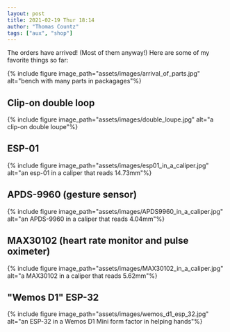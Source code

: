```yaml
---
layout: post
title: 2021-02-19 Thur 18:14
author: "Thomas Countz"
tags: ["aux", "shop"]
---
```


The orders have arrived! (Most of them anyway!)
Here are some of my favorite things so far:

{% include figure image_path="assets/images/arrival_of_parts.jpg" alt="bench with many parts in packagages"%}

## Clip-on double loop
{% include figure image_path="assets/images/double_loupe.jpg" alt="a clip-on double loupe"%}

## ESP-01
{% include figure image_path="assets/images/esp01_in_a_caliper.jpg" alt="an esp-01 in a caliper that reads 14.73mm"%}

## APDS-9960 (gesture sensor)
{% include figure image_path="assets/images/APDS9960_in_a_caliper.jpg" alt="an APDS-9960 in a caliper that reads 4.04mm"%}

## MAX30102 (heart rate monitor and pulse oximeter)
{% include figure image_path="assets/images/MAX30102_in_a_caliper.jpg" alt="a MAX30102 in a caliper that reads 5.62mm"%}

## "Wemos D1" ESP-32
{% include figure image_path="assets/images/wemos_d1_esp_32.jpg" alt="an ESP-32 in a Wemos D1 Mini form factor in helping hands"%}